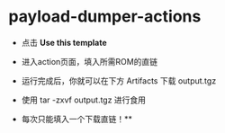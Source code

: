# payload-dumper-actions

- 点击 **Use this template**  

- 进入action页面，填入所需ROM的直链

- 运行完成后，你就可以在下方 Artifacts 下载 output.tgz

- 使用 tar -zxvf output.tgz 进行食用

- 每次只能填入一个下载直链！**  

